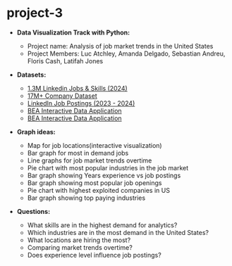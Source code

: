 # project-3

- **Data Visualization Track with Python:**
  - Project name: Analysis of job market trends in the United States
  - Project Members: Luc Atchley, Amanda Delgado, Sebastian Andreu, Floris Cash, Latifah Jones

- **Datasets:**
  - [1.3M Linkedin Jobs & Skills (2024)](https://www.kaggle.com/datasets/asaniczka/1-3m-linkedin-jobs-and-skills-2024?resource=download&select=linkedin_job_postings.csv)
  - [17M+ Company Dataset](https://www.kaggle.com/datasets/mfrye0/bigpicture-company-dataset)
  - [LinkedIn Job Postings (2023 - 2024)](https://www.kaggle.com/datasets/arshkon/linkedin-job-postings)
  - [BEA Interactive Data Application](https://apps.bea.gov/iTable/?reqid=19&step=2&isuri=1&1921=survey&_gl=1*txxocr*_ga*MTM5OTc3ODg0Ny4xNzMwNDIyMDU2*_ga_J4698JNNFT*MTczMDQyMjA1Ni4xLjEuMTczMDQyMjA2My41My4wLjA.#eyJhcHBpZCI6MTksInN0ZXBzIjpbMSwyLDNdLCJkYXRhIjpbWyJDYXRlZ29yaWVzIiwiU3VydmV5Il0sWyJOSVBBX1RhYmxlX0xpc3QiLCIxNzkiXV19)
  - [BEA Interactive Data Application](https://apps.bea.gov/iTable/?reqid=19&step=2&isuri=1&1921=survey&_gl=1*txxocr*_ga*MTM5OTc3ODg0Ny4xNzMwNDIyMDU2*_ga_J4698JNNFT*MTczMDQyMjA1Ni4xLjEuMTczMDQyMjA2My41My4wLjA.#eyJhcHBpZCI6MTksInN0ZXBzIjpbMSwyLDNdLCJkYXRhIjpbWyJDYXRlZ29yaWVzIiwiU3VydmV5Il0sWyJOSVBBX1RhYmxlX0xpc3QiLCIyMDEiXV19)

- **Graph ideas:** 
  - Map for job locations(interactive visualization)
  - Bar graph for most in demand jobs
  - Line graphs for job market trends overtime
  - Pie chart with most popular industries in the job market
  - Bar graph showing Years experience vs job postings
  - Bar graph showing most popular job openings
  - Pie chart with highest exploited companies in US
  - Bar graph showing top paying industries

- **Questions:**
  - What skills are in the highest demand for analytics?
  - Which industries are in the most demand in the United States?
  - What locations are hiring the most?
  - Comparing market trends overtime?
  - Does experience level influence job postings?



